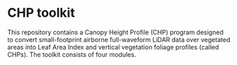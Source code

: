 # CHP toolkit
This repository contains a Canopy Height Profile (CHP) program designed to convert small-footprint airborne full-waveform LiDAR data over vegetated areas into Leaf Area Index and vertical vegetation foliage profiles (called CHPs). The toolkit consists of four modules.
